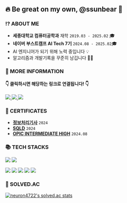 ## 🔥 Be great on my own, @ssunbear 🐻

### ⁉️ ABOUT ME
- **세종대학교 컴퓨터공학과** 재학 `2019.03 - 2025.02` 🎓
- **네이버 부스트캠프 AI Tech 7기** `2024.08 - 2025.02`🎓
- AI 엔지니어가 되기 위해 노력 중입니다 💡 
- 알고리즘과 개발기록을 꾸준히 남깁니다 ✍🏻

### 📃 MORE INFORMATION
####   👇 클릭하시면 해당하는 링크로 연결됩니다! 👇
<a href="https://ssunbear.notion.site/ea1f7e630a0346bdbf19a5407c9e1592"/>
  <img src="https://img.shields.io/badge/Notion-000000.svg?&style=for-the-badge&logo=Notion&logoColor=white"/> </a>
<a href="https://define-me.tistory.com/"/>
   <img src="https://img.shields.io/badge/Tistory-FD5F07.svg?&style=for-the-badge&logo=Tistory&logoColor=white"/> </a>
<a href="https://blog.naver.com/define_me">
   <img src="https://img.shields.io/badge/BLOG-03C75A.svg?&style=for-the-badge&logo=Naver&logoColor=white"/> </a>

### 💎 CERTIFICATES
- [**정보처리기사**](https://www.notion.so/ssunbear/3c195ae5b2c24987a7da0aea9ff6b953) `2024`
- [**SQLD**](https://www.notion.so/ssunbear/SQLD-25d1dafef4bd4dd5bcbd95955a6b3c81) `2024`
- [**OPIC INTERMEDIATE HIGH**](https://www.notion.so/ssunbear/OPIC-0119671a1a7c4265a695bc0b122edee5) `2024.08`
<!--
### ✍🏻 STUDY
- [SJCE 알고리즘 스터디](https://github.com/j2noo/SJCE_Algorithm_Study) `2024.07 -`
- [15조가십오조 데일리 알고리즘](https://github.com/AI-Tech-7th-NLP-15/Daily-PS) `2024.08 -`
- [15조가십오조 CS 스터디](https://github.com/AI-Tech-7th-NLP-15/CS-Study) `2024.08 -`
-->
### 📚 TECH STACKS
<img src="https://img.shields.io/badge/Python-3776AB?style=for-the-badge&logo=Python&logoColor=white"> <img src="https://img.shields.io/badge/PyTorch-EE4C2C?style=for-the-badge&logo=PyTorch&logoColor=white">

<img src="https://img.shields.io/badge/java-007396?style=for-the-badge&logo=java&logoColor=white"> <img src="https://img.shields.io/badge/spring-6DB33F?style=for-the-badge&logo=spring&logoColor=white"> <img src="https://img.shields.io/badge/postgresql-4169E1?style=for-the-badge&logo=postgresql&logoColor=white"> <img src="https://img.shields.io/badge/Docker-2496ED?style=for-the-badge&logo=Docker&logoColor=white"> <img src="https://img.shields.io/badge/Git-F05032?style=for-the-badge&logo=Git&logoColor=white"> 

### 📜 SOLVED.AC
[![neuron4722's solved.ac stats](https://github-readme-solvedac.hyp3rflow.vercel.app/api/?handle=neuron4722)](https://solved.ac/profile/neuron4722)

